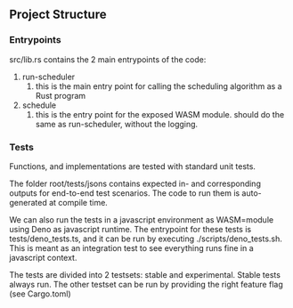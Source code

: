 ## Project Structure

### Entrypoints
src/lib.rs contains the 2 main entrypoints of the code:

1) run-scheduler 
   1) this is the main entry point for calling the scheduling algorithm as a Rust program
2) schedule
   1) this is the entry point for the exposed WASM module. should do the same as run-scheduler, without the logging.

### Tests
Functions, and implementations are tested with standard unit tests.

The folder root/tests/jsons contains expected in- and corresponding outputs for 
end-to-end test scenarios. The code to run them is auto-generated at compile time.

We can also run the tests in a javascript environment as WASM=module using Deno as javascript runtime.
The entrypoint for these tests is tests/deno_tests.ts, and it can be run by executing ./scripts/deno_tests.sh.
This is meant as an integration test to see everything runs fine in a javascript context.

The tests are divided into 2 testsets: stable and experimental. Stable tests always run.
The other testset can be run by providing the right feature flag (see Cargo.toml)